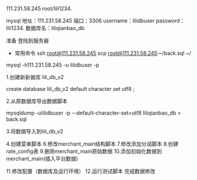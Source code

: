 111.231.58.245
root/lili1234.

mysql
地址：111.231.58.245
端口：3306
username：lilidbuser
password：lili1234.
数据库名：liliqianbao_db


准备
登陆到服务器
- 常用命令
ssh root@111.231.58.245
scp root@111.231.58.245:~/back.sql ~/

mysql -h111.231.58.245 -u lilidbuser -p


1.创建新新据库 lili_db_v2

create database lili_db_v2 default character set utf8 ;

2.从原数据库导出数据脚本


mysqldump -ulilidbuser -p --default-character-set=utf8 liliqianbao_db > back.sql

3.将数据导入到lili_db_v2


4.创建菜单脚本
6.修改merchant_main结构脚本
7.修改添加分润脚本
8.创建rate_config表
9.删除merchant_main原始数据
10.添加初始化数据到merchant_main(插入平台数据)

11.修改配置（数据库及运行环境）
12.运行测试脚本 完成数据修改




